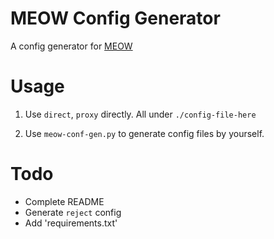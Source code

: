 # MEOW Config Generator
A config generator for [MEOW](https://github.com/renzhn/MEOW) 

# Usage
1. Use `direct`, `proxy` directly. All under `./config-file-here`

2. Use `meow-conf-gen.py` to generate config files by yourself.

# Todo
- Complete README
- Generate `reject` config
- Add 'requirements.txt'
